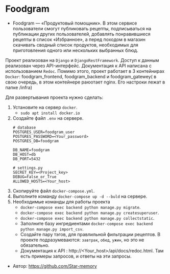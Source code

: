 # Foodgram

- Foodgram — «Продуктовый помощник». В этом сервисе пользователи смогут публиковать рецепты, подписываться на публикации других пользователей, добавлять понравившиеся рецепты в список «Избранное», а перед походом в магазин скачивать сводный список продуктов, необходимых для приготовления одного или нескольких выбранных блюд.

Проект реализован на `Django` и `DjangoRestFramework`. Доступ к данным реализован через API-интерфейс. Документация к API написана с использованием `Redoc`. Помимо этого, проект 
работает в 3 контейнирах `Docker`: foodgram_frontend, foodgram_backend и foodgram_gatewey(
в свою очередь, в этом контейнере раюотает nginx. Его настроки лежат в папке /infra)

Для развертывания проекта нужно сделать:
  
  1. Установите на сервер `docker`.
     - `sudo apt install docker.io`
  2. Создайте файл `.env` на сервере.
     ```
     # database
     POSTGRES_USER=foodgram_user
     POSTGRES_PASSWORD=<Your_password>
     POSTGRES_DB=foodgram

     DB_NAME=foodgram
     DB_HOST=db
     DB_PORT=5432

     # settings.py
     SECRET_KEY=<Project_key>
     DEBUG=False_or_True
     ALLOWED_HOSTS=<Your_host>
     ```
  3. Скопируйте файл `docker-compose.yml`.
  4. Выполните команду `docker-compose up -d --buld` на сервере.
  5. Необходимые команды для работы проекта
     - `docker-compose exec backend python manage.py migrate`.
     - `docker-compose exec backend python manage.py createsuperuser`.
     - `docker-compose exec backend python manage.py collectstatic`.
     - Заполните базу ингредиентами `docker-compose exec backend python manage.py import_csv`.
     - Создайте пару тэгов, для правлильной фильтрации рецептов. В проекте подразумеваются: `завтрак`, `обед`, `ужин`, но это не обязательно.
     - Документация к API : http://<Your_host>/api/docs/redoc.html. Там есть примеры запросов, и ответы на эти запросы.

- Автор:
   https://github.com/Star-memory
